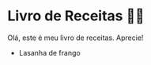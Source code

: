 # Livro de Receitas :man_cook:

Olá,  este é meu livro de receitas. Aprecie!

- Lasanha de frango

  ​